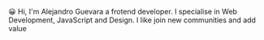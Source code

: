 😀 Hi, I'm Alejandro Guevara a frotend developer. I specialise in Web Development, JavaScript and Design.  I like join new communities and add value 

<!---
alexguemar/alexguemar is a ✨ special ✨ repository because its `README.md` (this file) appears on your GitHub profile.
You can click the Preview link to take a look at your changes.
--->
